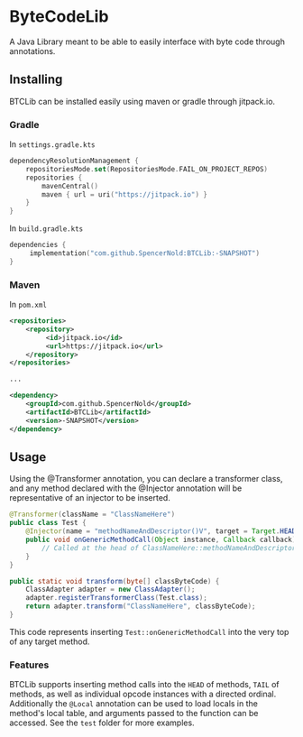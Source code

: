 # ByteCodeLib
A Java Library meant to be able to easily interface with byte code through annotations.
## Installing
BTCLib can be installed easily using maven or gradle through jitpack.io.
### Gradle
In `settings.gradle.kts`
```kotlin
dependencyResolutionManagement {
	repositoriesMode.set(RepositoriesMode.FAIL_ON_PROJECT_REPOS)
	repositories {
		mavenCentral()
		maven { url = uri("https://jitpack.io") }
	}
}
```
In `build.gradle.kts`
```kotlin
dependencies {
     implementation("com.github.SpencerNold:BTCLib:-SNAPSHOT")
}
```
### Maven
In `pom.xml`
```xml
<repositories>
	<repository>
	     <id>jitpack.io</id>
		 <url>https://jitpack.io</url>
	</repository>
</repositories>

...

<dependency>
    <groupId>com.github.SpencerNold</groupId>
	<artifactId>BTCLib</artifactId>
	<version>-SNAPSHOT</version>
</dependency>
```
## Usage
Using the @Transformer annotation, you can declare a transformer class, and any method declared with the @Injector annotation will be representative of an injector to be inserted.
```java
@Transformer(className = "ClassNameHere")
public class Test {
    @Injector(name = "methodNameAndDescriptor()V", target = Target.HEAD)
    public void onGenericMethodCall(Object instance, Callback callback) {
        // Called at the head of ClassNameHere::methodNameAndDescriptor
    }
}
```
```java
public static void transform(byte[] classByteCode) {
    ClassAdapter adapter = new ClassAdapter();
    adapter.registerTransformerClass(Test.class);
    return adapter.transform("ClassNameHere", classByteCode);
}
```
This code represents inserting `Test::onGenericMethodCall` into the very top of any target method.
### Features
BTCLib supports inserting method calls into the `HEAD` of methods, `TAIL` of methods, as well as individual opcode instances with a directed ordinal. Additionally the `@Local` annotation can be used to load locals in the method's local table, and arguments passed to the function can be accessed. See the `test` folder for more examples.
